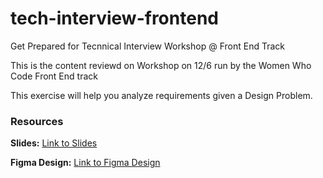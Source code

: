 # tech-interview-frontend
Get Prepared for Tecnnical Interview Workshop @ Front End Track

This is the content reviewd on Workshop on 12/6 run by the Women Who Code Front End track

This exercise will help you analyze requirements given a Design Problem.

### Resources
**Slides:** [Link to Slides](https://www.canva.com/design/DAFRXMG--xM/B5vupHSfL8zol78HctLTAg/view?utm_content=DAFRXMG--xM&utm_campaign=designshare&utm_medium=link2&utm_source=sharebutton) 


**Figma Design:** [Link to Figma Design](https://www.figma.com/file/0NFxHJwgKVjRyJxeiCm4w8/Technical-Interview-Prep---Design?node-id=0%3A1&t=6wtIAnMamSLVaMVB-1)
